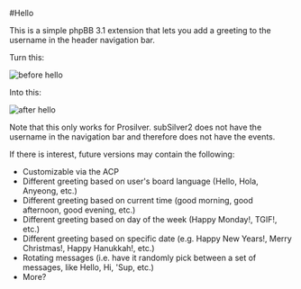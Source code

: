 #Hello

This is a simple phpBB 3.1 extension that lets you add a greeting to the username in the header navigation bar.

Turn this:

![before hello](http://i.imgur.com/gPeee4F.png "before hello")

Into this:

![after hello](http://i.imgur.com/KVEUF71.png "after hello")

Note that this only works for Prosilver. subSilver2 does not have the username in the navigation bar and therefore does not have the events.

If there is interest, future versions may contain the following:
- Customizable via the ACP
- Different greeting based on user's board language (Hello, Hola, Anyeong, etc.)
- Different greeting based on current time (good morning, good afternoon, good evening, etc.)
- Different greeting based on day of the week (Happy Monday!, TGIF!, etc.)
- Different greeting based on specific date (e.g. Happy New Years!, Merry Christmas!, Happy Hanukkah!, etc.)
- Rotating messages (i.e. have it randomly pick between a set of messages, like Hello, Hi, 'Sup, etc.)
- More?
